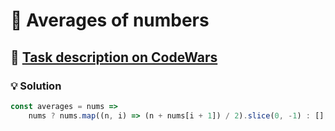 # 📝 Averages of numbers

## 🔗 [Task description on CodeWars](https://www.codewars.com/kata/57d2807295497e652b000139)

### 💡 Solution

```javascript
const averages = nums =>
	nums ? nums.map((n, i) => (n + nums[i + 1]) / 2).slice(0, -1) : [];
```
